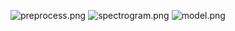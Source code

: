 ![preprocess.png](../master/image/clean.png)
![spectrogram.png](../master/image/spectrogram.png)
![model.png](../master/image/model.png)
